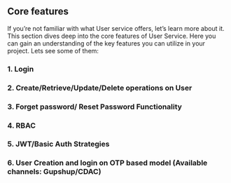 ## Core features

If you’re not familiar with what User service offers, let’s learn more about it. This section dives deep into the core features of User Service. Here you can gain an understanding of the key features you can utilize in your project. Lets see some of them:

### 1. Login



### 2. Create/Retrieve/Update/Delete operations on User

### 3. Forget password/ Reset Password Functionality

### 4. RBAC

### 5. JWT/Basic Auth Strategies

### 6. User Creation and login on OTP based model (Available channels: Gupshup/CDAC)

